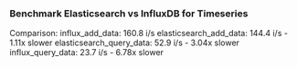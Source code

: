 ### Benchmark Elasticsearch vs InfluxDB for Timeseries

Comparison:
         influx_add_data:      160.8 i/s
  elasticsearch_add_data:      144.4 i/s - 1.11x slower
elasticsearch_query_data:       52.9 i/s - 3.04x slower
       influx_query_data:       23.7 i/s - 6.78x slower

